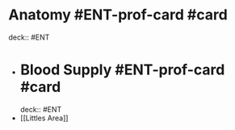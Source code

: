 # Anatomy  #ENT-prof-card #card
  deck:: #ENT
- # Blood Supply  #ENT-prof-card #card
    deck:: #ENT
- [[Littles Area]]